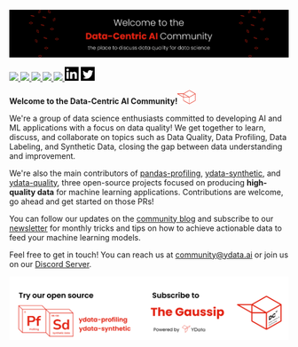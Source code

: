 ![banner_dcai](https://raw.githubusercontent.com/Data-Centric-AI-Community/.github/main/profile/img/banner_dcai.png)

<!-- Medium-->
<a href="https://medium.com/data-centric-ai-community">
    <img src="https://img.shields.io/badge/Medium-12100E?style=for-the-badge&logo=medium&logoColor=white"/>
</a>
<!-- Discord-->
<a href="https://discord.gg/mw7xjJ7b7s">
    <img src="https://img.shields.io/badge/Discord-7289DA?style=for-the-badge&logo=discord&logoColor=white" />
</a>
<!-- Youtube-->
<a href="https://www.youtube.com/channel/UC9kgR_2mkvnve73mTtAR6Jg">
    <img src="https://img.shields.io/badge/YouTube-FF0000?style=for-the-badge&logo=youtube&logoColor=white" />
</a>
<!-- YData Profiling-->
<a href="https://github.com/ydataai/pandas-profiling">
    <img src="https://img.shields.io/badge/ydata%20profiling-%23121011.svg?style=for-the-badge&logo=github&logoColor=white" />
</a>
<!-- YData Synthetic-->
<a href="https://github.com/ydataai/ydata-synthetic">
    <img src="https://img.shields.io/badge/ydata%20synthetic-%23121011.svg?style=for-the-badge&logo=github&logoColor=white" />
</a>
<!-- LinkedIn-->
<a href="https://www.linkedin.com/company/75424487/admin/"><img height="25" src="https://raw.githubusercontent.com/Data-Centric-AI-Community/.github/main/profile/img/ld.png"/></a>
<!-- Twitter-->
<a href="https://twitter.com/datacentric_ai"><img height="25" src="https://raw.githubusercontent.com/Data-Centric-AI-Community/.github/main/profile/img/tw.png"/></a>

<br>

**Welcome to the Data-Centric AI Community!**<a href="https://datacentricai.community"><img height="25" src="https://raw.githubusercontent.com/Data-Centric-AI-Community/.github/main/profile/img/dcai.png"/></a>

We're a group of data science enthusiasts committed to developing AI and ML applications with a focus on data quality! We get together to learn, discuss, and collaborate on topics such as Data Quality, Data Profiling, Data Labeling, and Synthetic Data, closing the gap between data understanding and improvement.

We're also the main contributors of [pandas-profiling](https://github.com/ydataai/pandas-profiling), [ydata-synthetic](https://github.com/ydataai/ydata-synthetic), and [ydata-quality](https://github.com/ydataai/ydata-quality), three open-source projects focused on producing **high-quality data** for machine learning applications. Contributions are welcome, go ahead and get started on those PRs!


You can follow our updates on the [community blog](https://datacentricai.community) and subscribe to our [newsletter](https://datacentricai.community/#newsletter) for monthly tricks and tips on how to achieve actionable data to feed your machine learning models.


Feel free to get in touch! You can reach us at community@ydata.ai or join us on our [Discord Server](https://discord.gg/mw7xjJ7b7s).


![footer_dcai](https://raw.githubusercontent.com/Data-Centric-AI-Community/.github/main/profile/img/footer-dcai.png)
